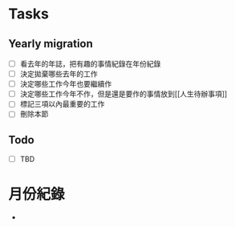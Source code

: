 # Tasks
## Yearly migration
- [ ] 看去年的年誌，把有趣的事情紀錄在年份紀錄
- [ ] 決定拋棄哪些去年的工作
- [ ] 決定哪些工作今年也要繼續作
- [ ] 決定哪些工作今年不作，但是還是要作的事情放到[[人生待辦事項]]
- [ ] 標記三項以內最重要的工作
- [ ] 刪除本節

## Todo
- [ ] TBD

# 月份紀錄
- 